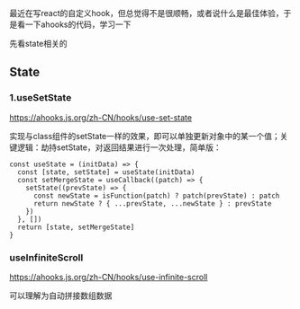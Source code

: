 最近在写react的自定义hook，但总觉得不是很顺畅，或者说什么是最佳体验，于是看一下ahooks的代码，学习一下

先看state相关的
## State

### 1.useSetState
https://ahooks.js.org/zh-CN/hooks/use-set-state

实现与class组件的setState一样的效果，即可以单独更新对象中的某一个值；关键逻辑：劫持setState，对返回结果进行一次处理，简单版：

```
const useState = (initData) => {
  const [state, setState] = useState(initData)
  const setMergeState = useCallback((patch) => {
    setState((prevState) => {
      const newState = isFunction(patch) ? patch(prevState) : patch
      return newState ? { ...prevState, ...newState } : prevState
    })
  }, [])
  return [state, setMergeState]
}
```



### useInfiniteScroll

https://ahooks.js.org/zh-CN/hooks/use-infinite-scroll

可以理解为自动拼接数组数据
